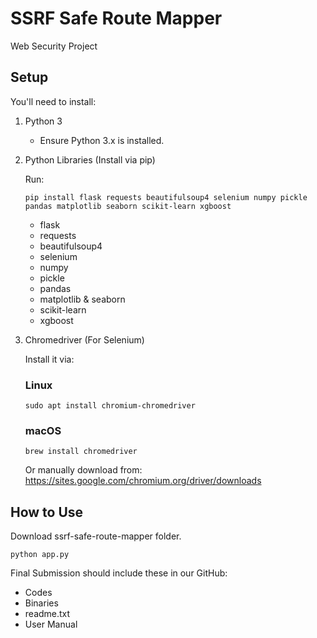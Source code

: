 # SSRF Safe Route Mapper
Web Security Project

## Setup
You'll need to install:
1. Python 3
   - Ensure Python 3.x is installed.

2. Python Libraries (Install via pip)

   Run:

   ```
   pip install flask requests beautifulsoup4 selenium numpy pickle pandas matplotlib seaborn scikit-learn xgboost
   ```
   - flask
   - requests
   - beautifulsoup4
   - selenium
   - numpy
   - pickle
   - pandas
   - matplotlib & seaborn
   - scikit-learn
   - xgboost

3. Chromedriver (For Selenium)

   Install it via:

   ### Linux

   ```
   sudo apt install chromium-chromedriver
   ```

   ### macOS

   ```
   brew install chromedriver
   ```


   Or manually download from: https://sites.google.com/chromium.org/driver/downloads


## How to Use
Download ssrf-safe-route-mapper folder.

```
python app.py
```


Final Submission should include these in our GitHub: 
- Codes
- Binaries
- readme.txt
- User Manual
